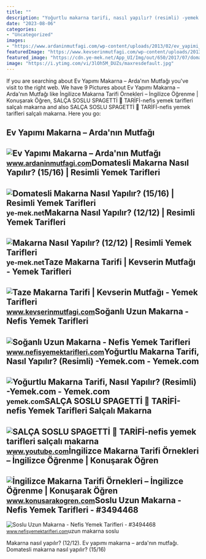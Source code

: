 ```yaml
---
title: ""
description: "Yoğurtlu makarna tarifi, nasıl yapılır? (resimli) -yemek.com"
date: "2023-08-06"
categories:
- "Uncategorized"
images:
- "https://www.ardaninmutfagi.com/wp-content/uploads/2013/02/ev_yapimi_makarna.jpg"
featuredImage: "https://www.kevserinmutfagi.com/wp-content/uploads/2013/02/taze_makarna1-1-600x450.jpg"
featured_image: "https://cdn.ye-mek.net/App_UI/Img/out/650/2017/07/domatesli-makarna-resimli-yemek-tarifi(15).jpg"
image: "https://i.ytimg.com/vi/3lOh5M_DUZs/maxresdefault.jpg"
---
```


If you are searching about Ev Yapımı Makarna – Arda'nın Mutfağı you've visit to the right web. We have 9 Pictures about Ev Yapımı Makarna – Arda'nın Mutfağı like İngilizce Makarna Tarifi Örnekleri – İngilizce Öğrenme | Konuşarak Öğren, SALÇA SOSLU SPAGETTİ 🍝 TARİFİ-nefis yemek tarifleri salçalı makarna and also SALÇA SOSLU SPAGETTİ 🍝 TARİFİ-nefis yemek tarifleri salçalı makarna. Here you go:

Ev Yapımı Makarna – Arda'nın Mutfağı
------------------------------------

 ![Ev Yapımı Makarna – Arda'nın Mutfağı](https://www.ardaninmutfagi.com/wp-content/uploads/2013/02/ev_yapimi_makarna.jpg) <small>www.ardaninmutfagi.com</small>Domatesli Makarna Nasıl Yapılır? (15/16) | Resimli Yemek Tarifleri
------------------------------------------------------------------

 ![Domatesli Makarna Nasıl Yapılır? (15/16) | Resimli Yemek Tarifleri](https://cdn.ye-mek.net/App_UI/Img/out/650/2017/07/domatesli-makarna-resimli-yemek-tarifi(15).jpg) <small>ye-mek.net</small>Makarna Nasıl Yapılır? (12/12) | Resimli Yemek Tarifleri
--------------------------------------------------------

 ![Makarna Nasıl Yapılır? (12/12) | Resimli Yemek Tarifleri](https://cdn.ye-mek.net/App_UI/Img/out/650/2017/08/makarna-resimli-yemek-tarifi(12).jpg) <small>ye-mek.net</small>Taze Makarna Tarifi | Kevserin Mutfağı - Yemek Tarifleri
--------------------------------------------------------

 ![Taze Makarna Tarifi | Kevserin Mutfağı - Yemek Tarifleri](https://www.kevserinmutfagi.com/wp-content/uploads/2013/02/taze_makarna1-1-600x450.jpg) <small>www.kevserinmutfagi.com</small>Soğanlı Uzun Makarna - Nefis Yemek Tarifleri
--------------------------------------------

 ![Soğanlı Uzun Makarna - Nefis Yemek Tarifleri](https://i.nefisyemektarifleri.com/2019/04/23/soganli-uzun-makarna-2.jpg) <small>www.nefisyemektarifleri.com</small>Yoğurtlu Makarna Tarifi, Nasıl Yapılır? (Resimli) -Yemek.com - Yemek.com
------------------------------------------------------------------------

 ![Yoğurtlu Makarna Tarifi, Nasıl Yapılır? (Resimli) -Yemek.com - Yemek.com](https://cdn.yemek.com/mnresize/1250/833/uploads/2022/10/yogurtlu-makarna-sunum-yemekcom.jpg) <small>yemek.com</small>SALÇA SOSLU SPAGETTİ 🍝 TARİFİ-nefis Yemek Tarifleri Salçalı Makarna
-------------------------------------------------------------------

 ![SALÇA SOSLU SPAGETTİ 🍝 TARİFİ-nefis yemek tarifleri salçalı makarna](https://i.ytimg.com/vi/3lOh5M_DUZs/maxresdefault.jpg) <small>www.youtube.com</small>İngilizce Makarna Tarifi Örnekleri – İngilizce Öğrenme | Konuşarak Öğren
------------------------------------------------------------------------

 ![İngilizce Makarna Tarifi Örnekleri – İngilizce Öğrenme | Konuşarak Öğren](https://www.konusarakogren.com/blog/wp-content/uploads/2019/07/makarna.jpg) <small>www.konusarakogren.com</small>Soslu Uzun Makarna - Nefis Yemek Tarifleri - #3494468
-----------------------------------------------------

 ![Soslu Uzun Makarna - Nefis Yemek Tarifleri - #3494468](https://i.nefisyemektarifleri.com/2017/07/13/soslu-uzun-makarna.jpeg) <small>www.nefisyemektarifleri.com</small>uzun makarna soslu

Makarna nasıl yapılır? (12/12). Ev yapımı makarna – arda'nın mutfağı. Domatesli makarna nasıl yapılır? (15/16)
